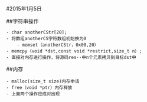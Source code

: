#2015年1月5日

##字符串操作

```
- char anotherCStr[20];
- 将数组anotherCS字符数组初始换为0
	- memset（anotherCStr，0x00,20）
- memcpy（void *dst,const void *restrict,size_t n）;
- 直接对内存进行操作，将源码res··中n个元素拷贝到目标dst中
```
##内存

```
- malloc(size_t size)内存申请
- free（void *ptr）内存释放
- 上面两个操作应成对出现
```